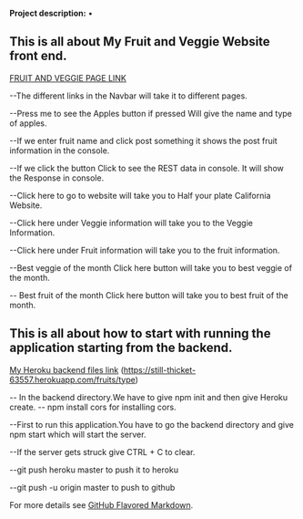
**Project description:** •	

## This is all about My Fruit and Veggie Website front end.

[FRUIT AND VEGGIE PAGE LINK](https://renujaishankar.github.io/Feb11thFrontEndRepository/)

--The different links in the Navbar will take it to different pages.

--Press me to see the Apples button if pressed Will give the name and type of apples.

--If we enter fruit name and click post something it shows the post fruit information in the console.

--If we click the button Click to see the REST data in console. It will show the Response in console.

--Click here to go to website will take you to Half your plate California Website.

--Click here under Veggie information will take you to the Veggie Information.

--Click here under Fruit information will take you to the fruit information.

--Best veggie of the month Click here button will take you to best veggie of the month.

-- Best fruit of the month Click here button will take you to best fruit of the month.



## This is all about how to start with running the application starting from the backend.

[My Heroku backend files link](https://still-thicket-63557.herokuapp.com/data)
                             (https://still-thicket-63557.herokuapp.com/fruits/type)

-- In the backend directory.We have to give npm init
and then give Heroku create.
-- npm install cors for installing cors.

--First to run this application.You have to go the backend directory and give npm start which will start the server.

--If the server gets struck give CTRL + C to clear.

--git push heroku master to push it to heroku

--git push -u origin master to push to github






For more details see [GitHub Flavored Markdown](https://guides.github.com/features/mastering-markdown/).

